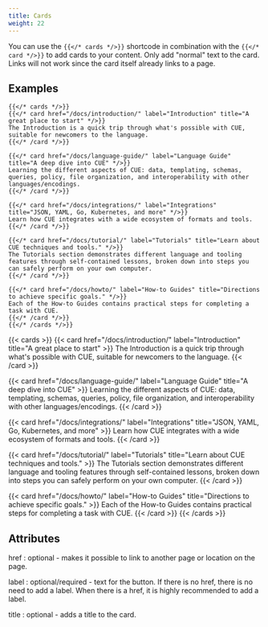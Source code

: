 ```yaml
---
title: Cards
weight: 22
---
```


You can use the `{{</* cards */>}}` shortcode in combination with the `{{</* card */>}}` to add cards to your content. Only add "normal" text to the card. Links will not work since the card itself already links to a page.

## Examples

```
{{</* cards */>}}
{{</* card href="/docs/introduction/" label="Introduction" title="A great place to start" */>}}
The Introduction is a quick trip through what's possible with CUE, suitable for newcomers to the language.
{{</* /card */>}}

{{</* card href="/docs/language-guide/" label="Language Guide" title="A deep dive into CUE" */>}}
Learning the different aspects of CUE: data, templating, schemas, queries, policy, file organization, and interoperability with other languages/encodings.
{{</* /card */>}}

{{</* card href="/docs/integrations/" label="Integrations" title="JSON, YAML, Go, Kubernetes, and more" */>}}
Learn how CUE integrates with a wide ecosystem of formats and tools.
{{</* /card */>}}

{{</* card href="/docs/tutorial/" label="Tutorials" title="Learn about CUE techniques and tools." */>}}
The Tutorials section demonstrates different language and tooling features through self-contained lessons, broken down into steps you can safely perform on your own computer.
{{</* /card */>}}

{{</* card href="/docs/howto/" label="How-to Guides" title="Directions to achieve specific goals." */>}}
Each of the How-to Guides contains practical steps for completing a task with CUE.
{{</* /card */>}}
{{</* /cards */>}}
```

{{< cards >}}
{{< card href="/docs/introduction/" label="Introduction" title="A great place to start" >}}
The Introduction is a quick trip through what's possible with CUE, suitable for newcomers to the language.
{{< /card >}}

{{< card href="/docs/language-guide/" label="Language Guide" title="A deep dive into CUE" >}}
Learning the different aspects of CUE: data, templating, schemas, queries, policy, file organization, and interoperability with other languages/encodings.
{{< /card >}}

{{< card href="/docs/integrations/" label="Integrations" title="JSON, YAML, Go, Kubernetes, and more" >}}
Learn how CUE integrates with a wide ecosystem of formats and tools.
{{< /card >}}

{{< card href="/docs/tutorial/" label="Tutorials" title="Learn about CUE techniques and tools." >}}
The Tutorials section demonstrates different language and tooling features through self-contained lessons, broken down into steps you can safely perform on your own computer.
{{< /card >}}

{{< card href="/docs/howto/" label="How-to Guides" title="Directions to achieve specific goals." >}}
Each of the How-to Guides contains practical steps for completing a task with CUE.
{{< /card >}}
{{< /cards >}}


## Attributes

href
: optional - makes it possible to link to another page or location on the page.

label
: optional/required - text for the button. If there is no href, there is no need to add a label. When there is a href, it is highly recommended to add a label.

title
: optional - adds a title to the card.
